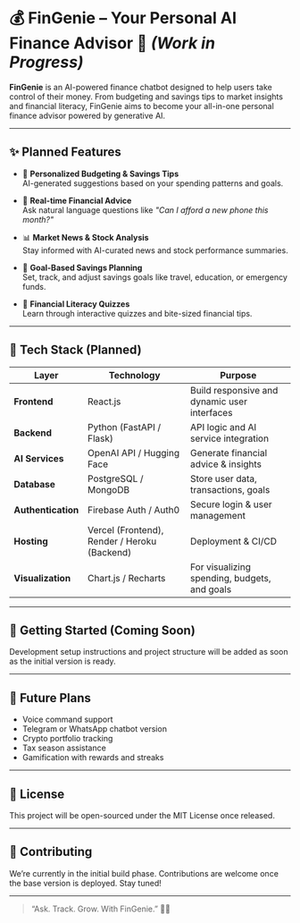 # 💰 FinGenie – Your Personal AI Finance Advisor 🚧 *(Work in Progress)*

**FinGenie** is an AI-powered finance chatbot designed to help users take control of their money. From budgeting and savings tips to market insights and financial literacy, FinGenie aims to become your all-in-one personal finance advisor powered by generative AI.

---

## ✨ Planned Features

- 💸 **Personalized Budgeting & Savings Tips**  
  AI-generated suggestions based on your spending patterns and goals.

- 🤖 **Real-time Financial Advice**  
  Ask natural language questions like _"Can I afford a new phone this month?"_

- 📊 **Market News & Stock Analysis**  
  Stay informed with AI-curated news and stock performance summaries.

- 🎯 **Goal-Based Savings Planning**  
  Set, track, and adjust savings goals like travel, education, or emergency funds.

- 🧠 **Financial Literacy Quizzes**  
  Learn through interactive quizzes and bite-sized financial tips.

---

## 🧱 Tech Stack (Planned)

| Layer       | Technology              | Purpose                                       |
|-------------|--------------------------|-----------------------------------------------|
| **Frontend**| React.js                 | Build responsive and dynamic user interfaces  |
| **Backend** | Python (FastAPI / Flask) | API logic and AI service integration          |
| **AI Services** | OpenAI API / Hugging Face | Generate financial advice & insights     |
| **Database**| PostgreSQL / MongoDB     | Store user data, transactions, goals          |
| **Authentication** | Firebase Auth / Auth0 | Secure login & user management         |
| **Hosting** | Vercel (Frontend), Render / Heroku (Backend) | Deployment & CI/CD |
| **Visualization** | Chart.js / Recharts   | For visualizing spending, budgets, and goals  |

---

## 🚀 Getting Started (Coming Soon)

Development setup instructions and project structure will be added as soon as the initial version is ready.

---

## 🔮 Future Plans

- Voice command support
- Telegram or WhatsApp chatbot version
- Crypto portfolio tracking
- Tax season assistance
- Gamification with rewards and streaks

---

## 📜 License

This project will be open-sourced under the MIT License once released.

---

## 🤝 Contributing

We’re currently in the initial build phase. Contributions are welcome once the base version is deployed. Stay tuned!

---

> “Ask. Track. Grow. With FinGenie.” 💼✨  
